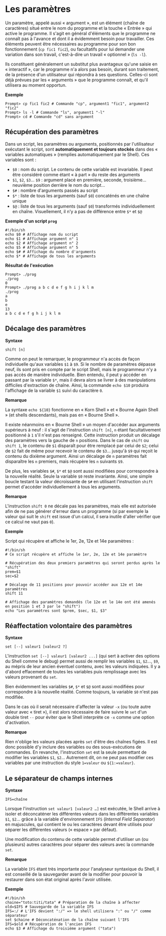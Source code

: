 # Les paramètres

Un paramètre, appelé aussi « argument », est un élément (chaîne de caractères) situé entre le nom du programme et la touche « Entrée » qui active le programme. Il s'agit en général d'éléments que le programme ne connaît pas à l'avance et dont il a évidemment besoin pour travailler. Ces éléments peuvent être nécessaires au programme pour son bon fonctionnement (`cp fic1 fic2`), ou facultatifs pour lui demander une variation dans son travail, c'est-à-dire un travail « optionnel » (`ls -l`).

Ils constituent généralement un substitut plus avantageux qu'une saisie en « interactif », car le programme n'a alors pas besoin, durant son traitement, de la présence d'un utilisateur qui répondra à ses questions. Celles-ci sont déjà prévues par les « arguments » que le programme connaît, et qu'il utilisera au moment opportun.

__Exemple__

```shell
Prompt> cp fic1 fic2 # Commande "cp", argument1 "fic1", argument2 "fic2" 
Prompt> ls -l # Commande "ls", argument1 "-l" 
Prompt> cd # Commande "cd" sans argument
```

## Récupération des paramètres

Dans un script, les paramètres ou arguments, positionnés par l'utilisateur exécutant le script, sont __automatiquement et toujours stockés__ dans des « variables automatiques » (remplies automatiquement par le Shell). Ces variables sont :

* `$0` : nom du script. Le contenu de cette variable est invariable. Il peut être considéré comme étant « à part » du reste des arguments
* `$1`, `$2`, `$3`... `$9` : argument placé en première, seconde, troisième... neuvième position derrière le nom du script...
* `$#` : nombre d'arguments passés au script
* `$*` : liste de tous les arguments (sauf `$0`) concaténés en une chaîne unique
* `$@` : liste de tous les arguments (sauf `$0`) transformés individuellement en chaîne. Visuellement, il n'y a pas de différence entre `$*` et `$@`

__Exemple d'un script `prog`__

```shell
#!/bin/sh 
echo $0 # Affichage nom du script 
echo $1 # Affichage argument n° 1 
echo $2 # Affichage argument n° 2 
echo $5 # Affichage argument n° 5 
echo $# # Affichage du nombre d'arguments 
echo $* # Affichage de tous les arguments
```

__Résultat de l'exécution__

```
Prompt> ./prog 
./prog 
0 
Prompt> ./prog a b c d e f g h i j k l m 
./prog 
a 
b 
e 
13 
a b c d e f g h i j k l m
```

## Décalage des paramètres

__Syntaxe__

```shell
shift [n]
```

Comme on peut le remarquer, le programmeur n'a accès de façon individuelle qu'aux variables `$1` à `$9`. Si le nombre de paramètres dépasse neuf, ils sont pris en compte par le script Shell, mais le programmeur n'y a pas accès de manière individuelle. Bien entendu, il peut y accéder en passant par la variable `$*`, mais il devra alors se livrer à des manipulations difficiles d'extraction de chaîne. Ainsi, la commande `echo $10` produira l'affichage de la variable `$1` suivi du caractère `0`.

__Remarque__

La syntaxe `echo ${10}` fonctionne en « Korn Shell » et « Bourne Again Shell » (et shells descendants), mais pas en « Bourne Shell ».

Il existe néanmoins en « Bourne Shell » un moyen d'accéder aux arguments supérieurs à neuf : il s'agit de l'instruction `shift [n]`, `n` étant facultativement positionné à `1` s'il n'est pas renseigné. Cette instruction produit un décalage des paramètres vers la gauche de `n` positions. Dans le cas de `shift` ou `shift 1`, le contenu de `$1` disparaît pour être remplacé par celui de `$2`; celui de `$2` fait de même pour recevoir le contenu de `$3`... jusqu'à `$9` qui reçoit le contenu du dixième argument. Ainsi un décalage de `n` paramètres fait disparaître les `n` premiers, mais récupère les `n` suivants `$9`.

De plus, les variables `$#`, `$*` et `$@` sont aussi modifiées pour correspondre à la nouvelle réalité. Seule la variable `$0` reste invariante. Ainsi, une simple boucle testant la valeur décroissante de `$#` en utilisant l'instruction `shift` permet d'accéder individuellement à tous les arguments.

__Remarque__

L'instruction `shift 0` ne décale pas les paramètres, mais elle est autorisée afin de ne pas générer d'erreur dans un programme (si par exemple la valeur qui suit le `shift` est issue d'un calcul, il sera inutile d'aller vérifier que ce calcul ne vaut pas `0`).

__Exemple__

Script qui récupère et affiche le 1er, 2e, 12e et 14e paramètres :

```shell
#!/bin/sh 
# Ce script récupère et affiche le 1er, 2e, 12e et 14e paramètre 

# Récupération des deux premiers paramètres qui seront perdus après le "shift" 
prem=$1 
sec=$2 

# Décalage de 11 positions pour pouvoir accéder aux 12e et 14e paramètres 
shift 11 

# Affichage des paramètres demandés (le 12e et le 14e ont été amenés en position 1 et 3 par le "shift") 
echo "Les paramètres sont $prem, $sec, $1, $3"
```

## Réaffectation volontaire des paramètres

__Syntaxe__

```shell
set [--] valeur1 [valeur2 ?]
```

L'instruction `set [--] valeur1 [valeur2 ...]` (qui sert à activer des options du Shell comme le debug) permet aussi de remplir les variables `$1`, `$2`..., `$9`, au mépris de leur ancien éventuel contenu, avec les valeurs indiquées. Il y a d'abord effacement de toutes les variables puis remplissage avec les valeurs provenant du `set`.

Bien évidemment les variables `$#`, `$*` et `$@` sont aussi modifiées pour correspondre à la nouvelle réalité. Comme toujours, la variable `$0` n'est pas modifiée.

Dans le cas où il serait nécessaire d'affecter la valeur `-x` (ou toute autre valeur avec « tiret »), il est alors nécessaire de faire suivre le `set` d'un double tiret `--` pour éviter que le Shell interprète ce `-x` comme une option d'activation.

__Remarque__

Rien n'oblige les valeurs placées après `set` d'être des chaînes figées. Il est donc possible d'y inclure des variables ou des sous-exécutions de commandes. En revanche, l'instruction `set` est la seule permettant de modifier les variables `$1`, `$2`… Autrement dit, on ne peut pas modifier ces variables par une instruction du style `1=valeur` ou `${1:=valeur}`.

## Le séparateur de champs internes

__Syntaxe__

```shell
IFS=chaîne
```

Lorsque l'instruction `set valeur1 [valeur2 …]` est exécutée, le Shell arrive à isoler et déconcaténer les différentes valeurs dans les différentes variables `$1`, `$2`… grâce à la variable d'environnement `IFS` (_Internal Field Separator_) en majuscules, qui contient le ou les caractères devant être utilisés pour séparer les différentes valeurs (« espace » par défaut).

Une modification du contenu de cette variable permet d'utiliser un (ou plusieurs) autres caractères pour séparer des valeurs avec la commande `set`.

__Remarque__

La variable `IFS` étant très importante pour l'analyseur syntaxique du Shell, il est conseillé de la sauvegarder avant de la modifier pour pouvoir la restaurer dans son état original après l'avoir utilisée.

__Exemple__

```shell
#!/bin/sh 
chaine="toto:titi/tata" # Préparation de la chaîne à affecter 
old=$IFS # Sauvegarde de la variable IFS 
IFS=:/ # L'IFS devient ":/" => le shell utilisera ":" ou "/" comme séparateur 
set $chaine # Déconcaténation de la chaîne suivant l'IFS 
IFS=$old # Récupération de l'ancien IFS 
echo $3 # Affichage du troisième argument ("tata")
```
